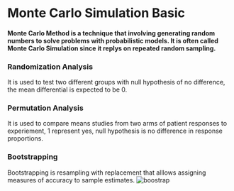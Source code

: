 # Monte Carlo Simulation Basic

#### Monte Carlo Method is a technique that involving generating random numbers to solve problems with probabilistic models. It is often called Monte Carlo Simulation since it replys on repeated random sampling.

### Randomization Analysis

It is used to test two different groups with null hypothesis of no difference, the mean differential is expected to be 0. 

### Permutation Analysis

It is used to compare means studies from two arms of patient responses to experiement, 1 represent yes, null hypothesis is no difference in response proportions. 

### Bootstrapping
Bootstrapping is resampling with replacement that alllows assigning measures of accuracy to sample estimates.
![boostrap](https://cloud.githubusercontent.com/assets/20606137/26707734/8ad8cf54-470c-11e7-9fb7-31ac9cd52c50.JPG)
